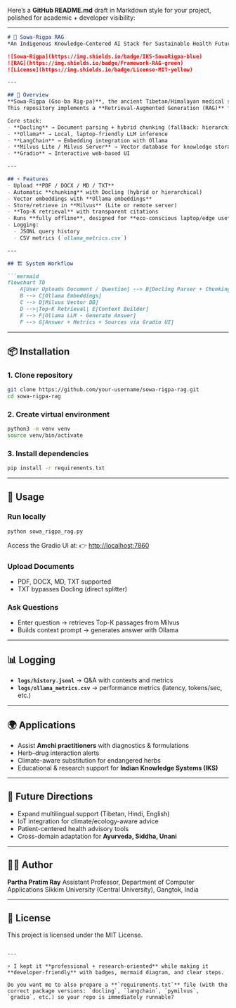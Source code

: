 Here’s a **GitHub README.md** draft in Markdown style for your project, polished for academic + developer visibility:

---

````markdown
# 🌿 Sowa-Rigpa RAG  
*An Indigenous Knowledge–Centered AI Stack for Sustainable Health Futures*

![Sowa-Rigpa](https://img.shields.io/badge/IKS-SowaRigpa-blue)  
![RAG](https://img.shields.io/badge/Framework-RAG-green)  
![License](https://img.shields.io/badge/License-MIT-yellow)

---

## 📖 Overview
**Sowa-Rigpa (Gso-ba Rig-pa)**, the ancient Tibetan/Himalayan medical system, balances the *three nyes-pa* (rLung – wind, mKhris-pa – bile, and Bad-kan – phlegm).  
This repository implements a **Retrieval-Augmented Generation (RAG)** framework to **digitally preserve, retrieve, and extend indigenous knowledge** in a **transparent, community-first, and offline-friendly way**.  

Core stack:
- **Docling** → Document parsing + hybrid chunking (fallback: hierarchical)  
- **Ollama** → Local, laptop-friendly LLM inference  
- **LangChain** → Embedding integration with Ollama  
- **Milvus Lite / Milvus Server** → Vector database for knowledge storage  
- **Gradio** → Interactive web-based UI  

---

## ⚡ Features
- Upload **PDF / DOCX / MD / TXT**  
- Automatic **chunking** with Docling (hybrid or hierarchical)  
- Vector embeddings with **Ollama embeddings**  
- Store/retrieve in **Milvus** (Lite or remote server)  
- **Top-K retrieval** with transparent citations  
- Runs **fully offline**, designed for **eco-conscious laptop/edge use**  
- Logging:  
  - JSONL query history  
  - CSV metrics (`ollama_metrics.csv`)  

---

## 🏗️ System Workflow

```mermaid
flowchart TD
    A[User Uploads Document / Question] --> B[Docling Parser + Chunking]
    B --> C[Ollama Embeddings]
    C --> D[Milvus Vector DB]
    D -->|Top-K Retrieval| E[Context Builder]
    E --> F[Ollama LLM - Generate Answer]
    F --> G[Answer + Metrics + Sources via Gradio UI]
````

---

## 📦 Installation

### 1. Clone repository

```bash
git clone https://github.com/your-username/sowa-rigpa-rag.git
cd sowa-rigpa-rag
```

### 2. Create virtual environment

```bash
python3 -m venv venv
source venv/bin/activate
```

### 3. Install dependencies

```bash
pip install -r requirements.txt
```

---

## 🚀 Usage

### Run locally

```bash
python sowa_rigpa_rag.py
```

Access the Gradio UI at:
👉 [http://localhost:7860](http://localhost:7860)

### Upload Documents

* PDF, DOCX, MD, TXT supported
* TXT bypasses Docling (direct splitter)

### Ask Questions

* Enter question → retrieves Top-K passages from Milvus
* Builds context prompt → generates answer with Ollama

---

## 📊 Logging

* **`logs/history.jsonl`** → Q\&A with contexts and metrics
* **`logs/ollama_metrics.csv`** → performance metrics (latency, tokens/sec, etc.)

---

## 🌍 Applications

* Assist **Amchi practitioners** with diagnostics & formulations
* Herb–drug interaction alerts
* Climate-aware substitution for endangered herbs
* Educational & research support for **Indian Knowledge Systems (IKS)**

---

## 🔮 Future Directions

* Expand multilingual support (Tibetan, Hindi, English)
* IoT integration for climate/ecology-aware advice
* Patient-centered health advisory tools
* Cross-domain adaptation for **Ayurveda, Siddha, Unani**

---

## 🧑‍💻 Author

**Partha Pratim Ray**
Assistant Professor, Department of Computer Applications
Sikkim University (Central University), Gangtok, India

---

## 📜 License

This project is licensed under the MIT License.

```

---

⚡ I kept it **professional + research-oriented** while making it **developer-friendly** with badges, mermaid diagram, and clear steps.  

Do you want me to also prepare a **`requirements.txt`** file (with the correct package versions: `docling`, `langchain`, `pymilvus`, `gradio`, etc.) so your repo is immediately runnable?
```
